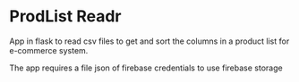 # ProdList Readr
App in flask to read csv files to get and sort the columns in a product list for e-commerce system.

The app requires a file json of firebase credentials to use firebase storage
